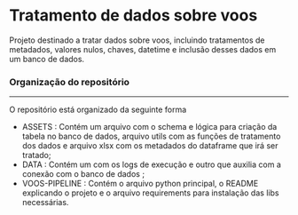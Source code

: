 # Tratamento de dados sobre voos

Projeto destinado a tratar dados sobre voos, incluindo tratamentos de metadados, valores nulos, chaves, datetime e inclusão desses dados em um banco de dados.

### Organização do repositório
---
O repositório está organizado da seguinte forma
- ASSETS : Contém um arquivo com o schema e lógica para criação da tabela no banco de dados, arquivo utils com as funções de tratamento dos dados e arquivo xlsx com os metadados do dataframe que irá ser tratado;
- DATA : Contém um com os logs de execução e outro que auxilia com a conexão com o banco de dados ;
- VOOS-PIPELINE : Contém o arquivo python principal, o README explicando o projeto e o arquivo requirements para instalação das libs necessárias.
